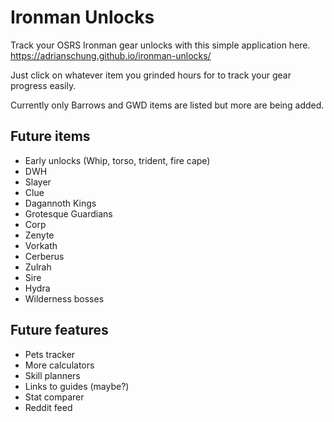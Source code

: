 # Ironman Unlocks

Track your OSRS Ironman gear unlocks with this simple application here. <https://adrianschung.github.io/ironman-unlocks/>

Just click on whatever item you grinded hours for to track your gear progress easily.

Currently only Barrows and GWD items are listed but more are being added.

## Future items

- Early unlocks (Whip, torso, trident, fire cape)
- DWH
- Slayer
- Clue
- Dagannoth Kings
- Grotesque Guardians
- Corp
- Zenyte
- Vorkath
- Cerberus
- Zulrah
- Sire
- Hydra
- Wilderness bosses

## Future features

- Pets tracker
- More calculators
- Skill planners
- Links to guides (maybe?)
- Stat comparer
- Reddit feed
